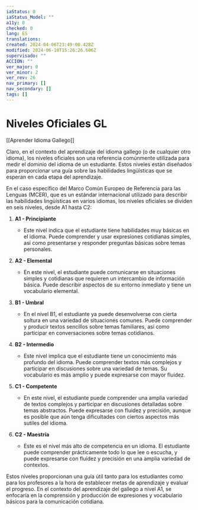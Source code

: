 ```yaml
---
iaStatus: 0
iaStatus_Model: ""
a11y: 0
checked: 0
lang: ES
translations: 
created: 2024-04-06T23:49:00.428Z
modified: 2024-06-10T15:26:26.606Z
supervisado: ""
ACCION: ""
ver_major: 0
ver_minor: 2
ver_rev: 26
nav_primary: []
nav_secondary: []
tags: []
---
```

# Niveles Oficiales GL

[[Aprender Idioma Gallego]]

Claro, en el contexto del aprendizaje del idioma gallego (o de cualquier otro idioma), los niveles oficiales son una referencia comúnmente utilizada para medir el dominio del idioma de un estudiante. Estos niveles están diseñados para proporcionar una guía sobre las habilidades lingüísticas que se esperan en cada etapa del aprendizaje.

En el caso específico del Marco Común Europeo de Referencia para las Lenguas (MCER), que es un estándar internacional utilizado para describir las habilidades lingüísticas en varios idiomas, los niveles oficiales se dividen en seis niveles, desde A1 hasta C2:

1. **A1 - Principiante**
   - Este nivel indica que el estudiante tiene habilidades muy básicas en el idioma. Puede comprender y usar expresiones cotidianas simples, así como presentarse y responder preguntas básicas sobre temas personales.

2. **A2 - Elemental**
   - En este nivel, el estudiante puede comunicarse en situaciones simples y cotidianas que requieren un intercambio de información básica. Puede describir aspectos de su entorno inmediato y tiene un vocabulario elemental.

3. **B1 - Umbral**
   - En el nivel B1, el estudiante ya puede desenvolverse con cierta soltura en una variedad de situaciones comunes. Puede comprender y producir textos sencillos sobre temas familiares, así como participar en conversaciones sobre temas cotidianos.

4. **B2 - Intermedio**
   - Este nivel implica que el estudiante tiene un conocimiento más profundo del idioma. Puede comprender textos más complejos y participar en discusiones sobre una variedad de temas. Su vocabulario es más amplio y puede expresarse con mayor fluidez.

5. **C1 - Competente**
   - En este nivel, el estudiante puede comprender una amplia variedad de textos complejos y participar en discusiones detalladas sobre temas abstractos. Puede expresarse con fluidez y precisión, aunque es posible que aún tenga dificultades con ciertos aspectos más sutiles del idioma.

6. **C2 - Maestría**
   - Este es el nivel más alto de competencia en un idioma. El estudiante puede comprender prácticamente todo lo que lee o escucha, y puede expresarse con fluidez y precisión en una amplia variedad de contextos.

Estos niveles proporcionan una guía útil tanto para los estudiantes como para los profesores a la hora de establecer metas de aprendizaje y evaluar el progreso. En el contexto del aprendizaje del gallego a nivel A1, se enfocaría en la comprensión y producción de expresiones y vocabulario básicos para la comunicación cotidiana.